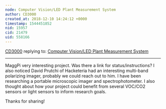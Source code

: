 ```yaml
---
node: Computer Vision/LED Plant Measurement System
author: CD3000
created_at: 2018-12-10 14:24:12 +0000
timestamp: 1544451852
nid: 15957
cid: 21479
uid: 558166
---
```




[CD3000](../profile/CD3000) replying to: [Computer Vision/LED Plant Measurement System](../notes/MaggPi/03-15-2018/computer-vision-led-plant-measurement-system)

----
 MaggPi very interesting project.  Was there a link for status/instructions?  I also noticed David Prutchi of Hacketeria had an interesting multi-band polarizing imager, probably we could reach out to him. I have been researching a portable microscopic imager and spectrophotometer.  I also thought about how your project could benefit from several VOC/CO2 sensors or light sensors to inform research goals.

Thanks for sharing!